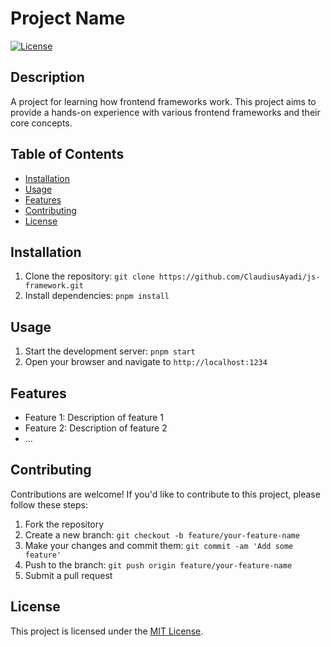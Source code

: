 # Project Name

[![License](https://img.shields.io/badge/license-MIT-blue.svg)](https://opensource.org/licenses/MIT)

## Description

A project for learning how frontend frameworks work. This project aims to provide a hands-on experience with various frontend frameworks and their core concepts.

## Table of Contents

- [Installation](#installation)
- [Usage](#usage)
- [Features](#features)
- [Contributing](#contributing)
- [License](#license)

## Installation

1. Clone the repository: `git clone https://github.com/ClaudiusAyadi/js-framework.git`
2. Install dependencies: `pnpm install`

## Usage

1. Start the development server: `pnpm start`
2. Open your browser and navigate to `http://localhost:1234`

## Features

- Feature 1: Description of feature 1
- Feature 2: Description of feature 2
- ...

## Contributing

Contributions are welcome! If you'd like to contribute to this project, please follow these steps:

1. Fork the repository
2. Create a new branch: `git checkout -b feature/your-feature-name`
3. Make your changes and commit them: `git commit -am 'Add some feature'`
4. Push to the branch: `git push origin feature/your-feature-name`
5. Submit a pull request

## License

This project is licensed under the [MIT License](https://opensource.org/licenses/MIT).
